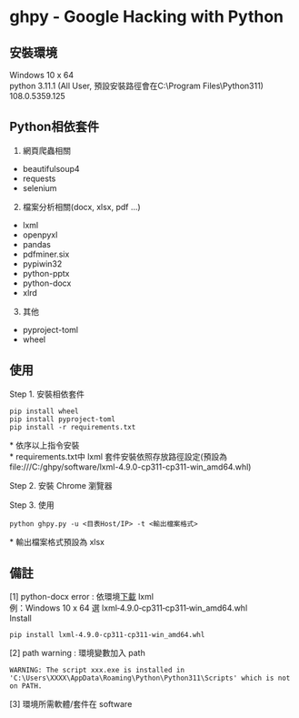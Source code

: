 # ghpy - Google Hacking with Python
## 安裝環境
Windows 10 x 64  
python 3.11.1 (All User, 預設安裝路徑會在C:\Program Files\Python311)  
108.0.5359.125  
## Python相依套件
1. 網頁爬蟲相關
* beautifulsoup4
* requests
* selenium
2. 檔案分析相關(docx, xlsx, pdf ...)
* lxml
* openpyxl
* pandas
* pdfminer.six
* pypiwin32
* python-pptx
* python-docx
* xlrd
3. 其他
* pyproject-toml
* wheel
## 使用
Step 1. 安裝相依套件
```
pip install wheel
pip install pyproject-toml
pip install -r requirements.txt
```
\* 依序以上指令安裝  
\* requirements.txt中 lxml 套件安裝依照存放路徑設定(預設為 file:///C:/ghpy/software/lxml-4.9.0-cp311-cp311-win_amd64.whl)  
  
Step 2. 安裝 Chrome 瀏覽器  
  
Step 3. 使用  
```
python ghpy.py -u <目表Host/IP> -t <輸出檔案格式>
```
\* 輸出檔案格式預設為 xlsx  
## 備註
[1] python-docx error : 依環境[下載](https://www.lfd.uci.edu/~gohlke/pythonlibs/#lxml) lxml  
例：Windows 10 x 64 選 lxml‑4.9.0‑cp311‑cp311‑win_amd64.whl  
Install  
```
pip install lxml-4.9.0-cp311-cp311-win_amd64.whl
```
[2] path warning : 環境變數加入 path
```
WARNING: The script xxx.exe is installed in 'C:\Users\XXXX\AppData\Roaming\Python\Python311\Scripts' which is not on PATH.
```
[3] 環境所需軟體/套件在 software

